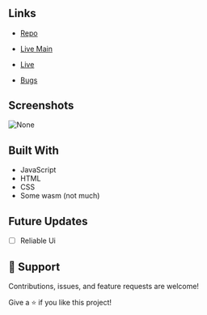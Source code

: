 <h1 align="center"><project-name></h1>

<p align="center"><project-description></p>

## Links

- [Repo](https://github.com/c10udz/youhavemail.ml/ "<project-name> Repo")

- [Live Main](<https://c10udz.github.io/youhavemail.ml/> "Live View")
  
- [Live](<https://youhavemail.ml> "Live View")

- [Bugs](https://github.com/c10udz/youhavemail.ml/issues "Issues Page")

## Screenshots

![None](https://img.wattpad.com/cover/186476741-256-k813081.jpg "None Yet ;)")

## Built With

- JavaScript
- HTML
- CSS
- Some wasm (not much)

## Future Updates

- [ ] Reliable Ui

## 🤝 Support

Contributions, issues, and feature requests are welcome!

Give a ⭐️ if you like this project!
